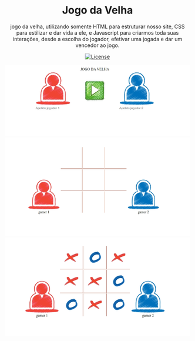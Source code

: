 <h1 align="center">
  Jogo da Velha
</h1>

<p align="center">jogo da velha, utilizando somente HTML para estruturar nosso site, CSS para estilizar e dar vida a ele, e Javascript para criarmos toda suas interações, desde a escolha do jogador, efetivar uma jogada e dar um vencedor ao jogo.</p>

<p align="center">
  <a href="https://opensource.org/licenses/MIT" >
    <img alt="License" src="https://img.shields.io/badge/license-MIT-%23F8952D">
  </a>
</p>



<div align="center">
  <img src="./imagens/page1.png" alt="page screenshot" width="700"> 
    <img src="./imagens/page2.png" alt="page screenshot" width="700"> 
    <img src="./imagens/page3.png" alt="page screenshot" width="700"> 
</div>
